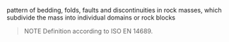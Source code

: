 pattern of bedding, folds, faults and discontinuities in rock masses, which subdivide the mass into individual domains or rock blocks 
>NOTE Definition according to ISO EN 14689.
